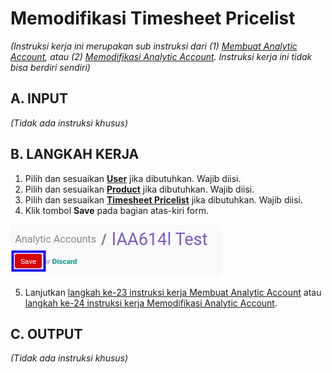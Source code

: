 # Memodifikasi Timesheet Pricelist

*(Instruksi kerja ini merupakan sub instruksi dari (1) [Membuat Analytic Account](./membuat.md), atau (2) [Memodifikasi Analytic Account](./memodifikasi.md). Instruksi kerja ini tidak bisa berdiri sendiri)*

## A. INPUT

*(Tidak ada instruksi khusus)*

## B. LANGKAH KERJA

1. Pilih dan sesuaikan **[User](./penjelasan.md#field-timesheet-pricelist-user)** jika dibutuhkan. Wajib diisi.
2. Pilih dan sesuaikan **[Product](./penjelasan.md#field-timesheet-pricelist-product)** jika dibutuhkan. Wajib diisi.
3. Pilih dan sesuaikan **[Timesheet Pricelist](./penjelasan.md#field-timesheet-pricelist-pricelist)** jika dibutuhkan. Wajib diisi.
4. Klik tombol **Save** pada bagian atas-kiri form.

![](../../../img/analytic-account/tombol-save-modifikasi.png)

5. Lanjutkan [langkah ke-23 instruksi kerja Membuat Analytic Account](./membuat.md#l23) atau [langkah ke-24 instruksi kerja Memodifikasi Analytic Account](./memodifikasi.md#l24).

## C. OUTPUT

*(Tidak ada instruksi khusus)*

